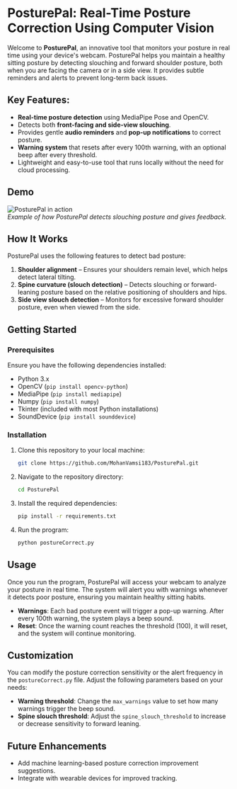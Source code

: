 
# PosturePal: Real-Time Posture Correction Using Computer Vision

Welcome to **PosturePal**, an innovative tool that monitors your posture in real time using your device's webcam. PosturePal helps you maintain a healthy sitting posture by detecting slouching and forward shoulder posture, both when you are facing the camera or in a side view. It provides subtle reminders and alerts to prevent long-term back issues.

## Key Features:

- **Real-time posture detection** using MediaPipe Pose and OpenCV.
- Detects both **front-facing and side-view slouching**.
- Provides gentle **audio reminders** and **pop-up notifications** to correct posture.
- **Warning system** that resets after every 100th warning, with an optional beep after every threshold.
- Lightweight and easy-to-use tool that runs locally without the need for cloud processing.

## Demo

![PosturePal in action](demo.gif)  
_Example of how PosturePal detects slouching posture and gives feedback._

## How It Works

PosturePal uses the following features to detect bad posture:

1. **Shoulder alignment** – Ensures your shoulders remain level, which helps detect lateral tilting.
2. **Spine curvature (slouch detection)** – Detects slouching or forward-leaning posture based on the relative positioning of shoulders and hips.
3. **Side view slouch detection** – Monitors for excessive forward shoulder posture, even when viewed from the side.

## Getting Started

### Prerequisites

Ensure you have the following dependencies installed:

- Python 3.x
- OpenCV (`pip install opencv-python`)
- MediaPipe (`pip install mediapipe`)
- Numpy (`pip install numpy`)
- Tkinter (included with most Python installations)
- SoundDevice (`pip install sounddevice`)

### Installation

1. Clone this repository to your local machine:

   ```bash
   git clone https://github.com/MohanVamsi183/PosturePal.git
   ```

2. Navigate to the repository directory:

   ```bash
   cd PosturePal
   ```

3. Install the required dependencies:

   ```bash
   pip install -r requirements.txt
   ```

4. Run the program:

   ```bash
   python postureCorrect.py
   ```

## Usage

Once you run the program, PosturePal will access your webcam to analyze your posture in real time. The system will alert you with warnings whenever it detects poor posture, ensuring you maintain healthy sitting habits.

- **Warnings**: Each bad posture event will trigger a pop-up warning. After every 100th warning, the system plays a beep sound.
- **Reset**: Once the warning count reaches the threshold (100), it will reset, and the system will continue monitoring.

## Customization

You can modify the posture correction sensitivity or the alert frequency in the `postureCorrect.py` file. Adjust the following parameters based on your needs:

- **Warning threshold**: Change the `max_warnings` value to set how many warnings trigger the beep sound.
- **Spine slouch threshold**: Adjust the `spine_slouch_threshold` to increase or decrease sensitivity to forward leaning.

## Future Enhancements

- Add machine learning-based posture correction improvement suggestions.
- Integrate with wearable devices for improved tracking.


